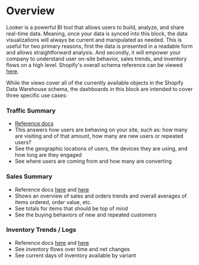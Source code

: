 # Overview

Looker is a powerful BI tool that allows users to build, analyze, and share real-time data. Meaning, once your data is synced into this block, the data visualizations will always be current and manipulated as needed. This is useful for two primary reasons, first the data is presented in a readable form and allows straightforward analysis. And secondly, it will empower your company to understand user on-site behavior, sales trends, and inventory flows on a high level. Shopify's overall schema reference can be viewed [here](https://help.shopify.com/api/data-warehouse/schema-reference).

While the views cover all of the currently available objects in the Shopify Data Warehouse schema, the dashboards in this block are intended to cover three specific use cases:

### Traffic Summary
* [Reference docs](https://help.shopify.com/api/data-warehouse/schema-reference/online_store_sessions)
* This answers how users are behaving on your site, such as: how many are visiting and of that amount, how many are new users or repeated users?
* See the geographic locations of users, the devices they are using, and how long are they engaged 
* See where users are coming from and how many are converting

### Sales Summary
* Reference docs [here](https://help.shopify.com/api/data-warehouse/schema-reference/sales) and [here](https://help.shopify.com/api/data-warehouse/schema-reference/orders)
* Shows an overview of sales and orders trends and overall averages of items ordered, order value, etc.
* See totals for items that should be top of mind
* See the buying behaviors of new and repeated customers

### Inventory Trends / Logs
* Reference docs [here](https://help.shopify.com/api/data-warehouse/schema-reference/inventory_adjustments) and [here](https://help.shopify.com/api/data-warehouse/schema-reference/inventory_items_snapshot)
* See inventory flows over time and net changes
* See current days of inventory available by variant
